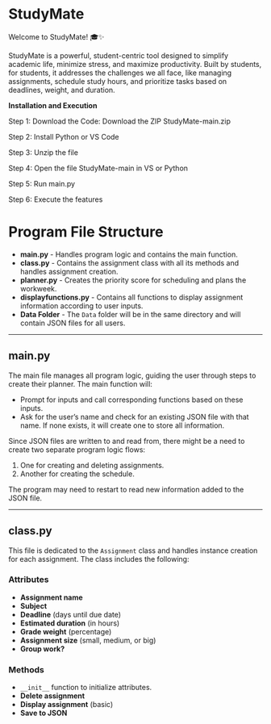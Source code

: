 # StudyMate
Welcome to StudyMate! 🎓✨

StudyMate is a powerful, student-centric tool designed to simplify academic life, minimize stress, and maximize productivity. Built by students, for students, it addresses the challenges we all face, like managing assignments, schedule study hours, and prioritize tasks based on deadlines, weight, and duration. 

**Installation and Execution**

Step 1: Download the Code: Download the ZIP StudyMate-main.zip

Step 2: Install Python or VS Code

Step 3: Unzip the file

Step  4: Open the file StudyMate-main in VS or Python

Step  5: Run main.py

Step 6: Execute the features


# Program File Structure

- **main.py** - Handles program logic and contains the main function.
- **class.py** - Contains the assignment class with all its methods and handles assignment creation.
- **planner.py** - Creates the priority score for scheduling and plans the workweek.
- **displayfunctions.py** - Contains all functions to display assignment information according to user inputs.
- **Data Folder** - The `Data` folder will be in the same directory and will contain JSON files for all users.

---

## main.py

The main file manages all program logic, guiding the user through steps to create their planner. The main function will:

- Prompt for inputs and call corresponding functions based on these inputs.
- Ask for the user’s name and check for an existing JSON file with that name. If none exists, it will create one to store all information.

Since JSON files are written to and read from, there might be a need to create two separate program logic flows:

1. One for creating and deleting assignments.
2. Another for creating the schedule.

The program may need to restart to read new information added to the JSON file.

---

## class.py

This file is dedicated to the `Assignment` class and handles instance creation for each assignment. The class includes the following:

### Attributes

- **Assignment name**
- **Subject**
- **Deadline** (days until due date)
- **Estimated duration** (in hours)
- **Grade weight** (percentage)
- **Assignment size** (small, medium, or big)
- **Group work?**

### Methods

- `__init__` function to initialize attributes.
- **Delete assignment**
- **Display assignment** (basic)
- **Save to JSON**
